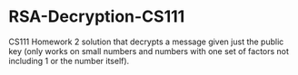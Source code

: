 # RSA-Decryption-CS111
CS111 Homework 2 solution that decrypts a message given just the public key (only works on small numbers and numbers with one set of factors not including 1 or the number itself).
